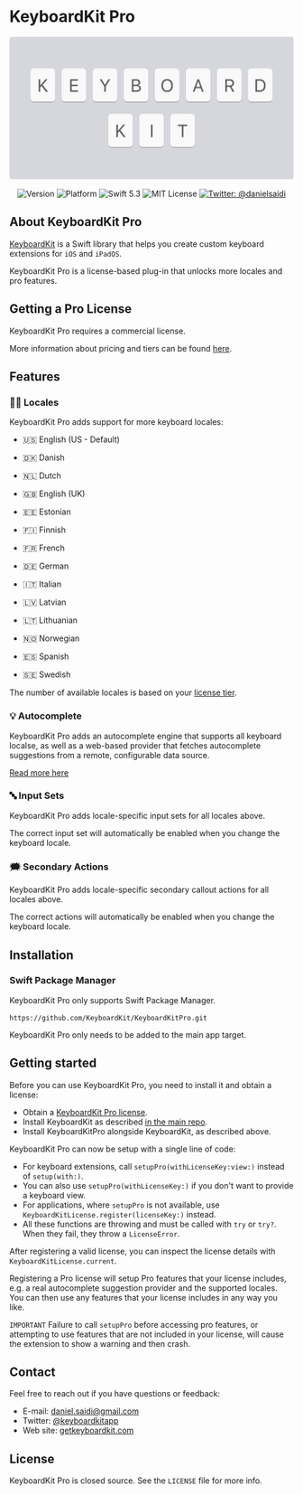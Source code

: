 # KeyboardKit Pro

<p align="center">
    <img src ="Resources/Logo.png" width=600 />
</p>

<p align="center">
    <img src="https://img.shields.io/github/v/release/KeyboardKit/KeyboardKit?color=%2300550&sort=semver" alt="Version" />
    <img src="https://img.shields.io/cocoapods/p/KeyboardKit.svg?style=flat" alt="Platform" />
    <img src="https://img.shields.io/badge/Swift-5.3-orange.svg" alt="Swift 5.3" />
    <img src="https://img.shields.io/github/license/KeyboardKit/KeyboardKit" alt="MIT License" />
    <a href="https://twitter.com/danielsaidi">
        <img src="https://img.shields.io/badge/contact-@danielsaidi-blue.svg?style=flat" alt="Twitter: @danielsaidi" />
    </a>
</p>


## About KeyboardKit Pro

[KeyboardKit][KeyboardKit] is a Swift library that helps you create custom keyboard extensions for `iOS` and `iPadOS`.  

KeyboardKit Pro is a license-based plug-in that unlocks more locales and pro features.



## Getting a Pro License

KeyboardKit Pro requires a commercial license.

More information about pricing and tiers can be found [here][Licenses].



## Features


### 🏳️‍🌈 Locales

KeyboardKit Pro adds support for more keyboard locales:

* 🇺🇸 English (US - Default)

* 🇩🇰 Danish
* 🇳🇱 Dutch
* 🇬🇧 English (UK)
* 🇪🇪 Estonian
* 🇫🇮 Finnish
* 🇫🇷 French
* 🇩🇪 German
* 🇮🇹 Italian
* 🇱🇻 Latvian
* 🇱🇹 Lithuanian
* 🇳🇴 Norwegian
* 🇪🇸 Spanish
* 🇸🇪 Swedish

The number of available locales is based on your [license tier][Licenses].


### 💡 Autocomplete

KeyboardKit Pro adds an autocomplete engine that supports all keyboard localse, as well as a web-based provider that fetches autocomplete suggestions from a remote, configurable data source. 

[Read more here][Autocomplete]


### 🔤 Input Sets

KeyboardKit Pro adds locale-specific input sets for all locales above.

The correct input set will automatically be enabled when you change the keyboard locale.


### 🗯 Secondary Actions

KeyboardKit Pro adds locale-specific secondary callout actions for all locales above.

The correct actions will automatically be enabled when you change the keyboard locale.



## Installation

### Swift Package Manager

KeyboardKit Pro only supports Swift Package Manager.

```
https://github.com/KeyboardKit/KeyboardKitPro.git
```

KeyboardKit Pro only needs to be added to the main app target.



## Getting started

Before you can use KeyboardKit Pro, you need to install it and obtain a license:

* Obtain a [KeyboardKit Pro license][Licenses].
* Install KeyboardKit as described [in the main repo][KeyboardKit].
* Install KeyboardKitPro alongside KeyboardKit, as described above.

KeyboardKit Pro can now be setup with a single line of code:

* For keyboard extensions, call `setupPro(withLicenseKey:view:)` instead of `setup(with:)`. 
* You can also use `setupPro(withLicenseKey:)` if you don't want to provide a keyboard view.
* For applications, where `setupPro` is not available, use `KeyboardKitLicense.register(licenseKey:)` instead.
* All these functions are throwing and must be called with `try` or `try?`. When they fail, they throw a `LicenseError`.

After registering a valid license, you can inspect the license details with `KeyboardKitLicense.current`.

Registering a Pro license will setup Pro features that your license includes, e.g. a real autocomplete suggestion provider and the supported locales. You can then use any features that your license includes in any way you like.

`IMPORTANT` Failure to call `setupPro` before accessing pro features, or attempting to use features that are not included in your license, will cause the extension to show a warning and then crash.


## Contact

Feel free to reach out if you have questions or feedback:

* E-mail: [daniel.saidi@gmail.com][Email]
* Twitter: [@keyboardkitapp][Twitter]
* Web site: [getkeyboardkit.com][Website]


## License

KeyboardKit Pro is closed source. See the `LICENSE` file for more info.



[Autocomplete]: https://github.com/KeyboardKit/KeyboardKit/blob/master/readmes/Autocomplete.md
[KeyboardKit]: https://github.com/KeyboardKit/KeyboardKit

[Email]: mailto:daniel.saidi@gmail.com
[Twitter]: http://www.twitter.com/keyboardkitapp
[Website]: https://getkeyboardkit.com
[Licenses]: https://getkeyboardkit.com/pro
